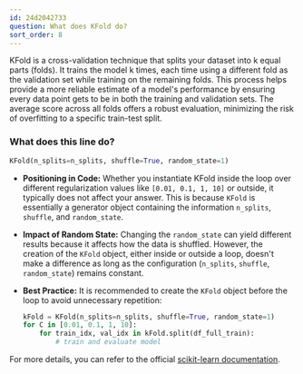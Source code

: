 ```yaml
---
id: 24d2042733
question: What does KFold do?
sort_order: 8
---
```


KFold is a cross-validation technique that splits your dataset into k equal parts (folds). It trains the model k times, each time using a different fold as the validation set while training on the remaining folds. This process helps provide a more reliable estimate of a model's performance by ensuring every data point gets to be in both the training and validation sets. The average score across all folds offers a robust evaluation, minimizing the risk of overfitting to a specific train-test split.

### What does this line do?

```python
KFold(n_splits=n_splits, shuffle=True, random_state=1)
```

- **Positioning in Code:** Whether you instantiate KFold inside the loop over different regularization values like `[0.01, 0.1, 1, 10]` or outside, it typically does not affect your answer. This is because `KFold` is essentially a generator object containing the information `n_splits`, `shuffle`, and `random_state`.

- **Impact of Random State:** Changing the `random_state` can yield different results because it affects how the data is shuffled. However, the creation of the `KFold` object, either inside or outside a loop, doesn't make a difference as long as the configuration (`n_splits`, `shuffle`, `random_state`) remains constant.

- **Best Practice:** It is recommended to create the `KFold` object before the loop to avoid unnecessary repetition:

  ```python
  kFold = KFold(n_splits=n_splits, shuffle=True, random_state=1)
  for C in [0.01, 0.1, 1, 10]:
      for train_idx, val_idx in kFold.split(df_full_train):
          # train and evaluate model
  ```

For more details, you can refer to the official [scikit-learn documentation](https://scikit-learn.org/stable/modules/generated/sklearn.model_selection.KFold.html).